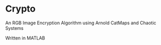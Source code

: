 # Crypto
An RGB Image Encryption Algorithm using Arnold CatMaps and Chaotic Systems

Written in MATLAB
